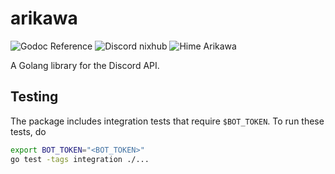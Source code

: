 # arikawa

![Godoc Reference](https://img.shields.io/badge/godoc-reference-blue?style=flat-square)
 ![Discord nixhub](https://img.shields.io/badge/Discord-nixhub-7289da?style=flat-square)
   ![Hime Arikawa](https://img.shields.io/badge/Hime-Arikawa-ea75a2?style=flat-square)

A Golang library for the Discord API.

## Testing

The package includes integration tests that require `$BOT_TOKEN`. To run these
tests, do

```sh
export BOT_TOKEN="<BOT_TOKEN>"
go test -tags integration ./...
```
